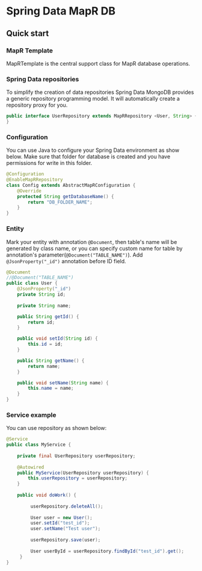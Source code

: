 # Spring Data MapR DB
## Quick start
### MapR Template
MapRTemplate is the central support class for MapR database operations.

### Spring Data repositories
To simplify the creation of data repositories Spring Data MongoDB provides a generic repository programming model. It will automatically create a repository proxy for you.
```java
public interface UserRepository extends MapRRepository <User, String> {
}
```
### Configuration
You can use Java to configure your Spring Data environment as show below.
Make sure that folder for database is created and you have permissions for write in this folder.
```java
@Configuration
@EnableMapRRepository
class Config extends AbstractMapRConfiguration {
    @Override
    protected String getDatabaseName() { 
        return "DB_FOLDER_NAME";
    }
}
```
### Entity
Mark your entity with annotation `@Document`, then table's name will be generated by class name, or you can specify custom name for table by annotation's parameter(`@Document("TABLE_NAME")`). 
Add `@JsonProperty("_id")` annotation before ID field.
```java
@Document
//@Document("TABLE_NAME")
public class User {
    @JsonProperty("_id")
    private String id;
    
    private String name;

    public String getId() {
        return id;
    }

    public void setId(String id) {
        this.id = id;
    }

    public String getName() {
        return name;
    }

    public void setName(String name) {
        this.name = name;
    }
}
```
### Service example
You can use repository as shown below:
```java
@Service
public class MyService {
    
    private final UserRepository userRepository;
    
    @Autowired
    public MyService(UserRepository userRepository) {
        this.userRepository = userRepository;
    }
    
    public void doWork() {
    
         userRepository.deleteAll();
    
         User user = new User();
         user.setId("test_id");
         user.setName("Test user");
         
         userRepository.save(user);
         
         User userById = userRepository.findById("test_id").get();
     }
}
```
